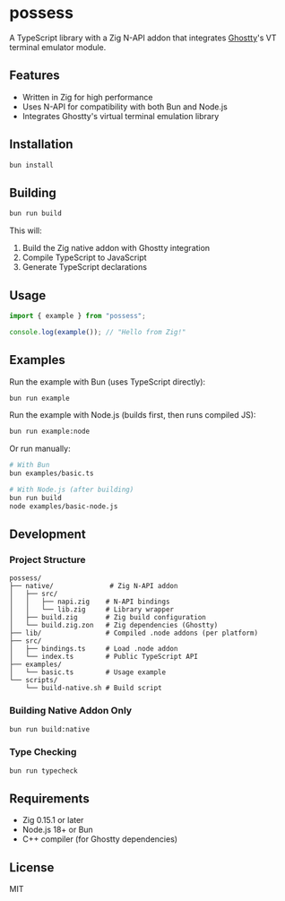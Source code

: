 # possess

A TypeScript library with a Zig N-API addon that integrates [Ghostty](https://github.com/ghostty-org/ghostty)'s VT terminal emulator module.

## Features

- Written in Zig for high performance
- Uses N-API for compatibility with both Bun and Node.js
- Integrates Ghostty's virtual terminal emulation library

## Installation

```bash
bun install
```

## Building

```bash
bun run build
```

This will:
1. Build the Zig native addon with Ghostty integration
2. Compile TypeScript to JavaScript
3. Generate TypeScript declarations

## Usage

```typescript
import { example } from "possess";

console.log(example()); // "Hello from Zig!"
```

## Examples

Run the example with Bun (uses TypeScript directly):
```bash
bun run example
```

Run the example with Node.js (builds first, then runs compiled JS):
```bash
bun run example:node
```

Or run manually:
```bash
# With Bun
bun examples/basic.ts

# With Node.js (after building)
bun run build
node examples/basic-node.js
```

## Development

### Project Structure

```
possess/
├── native/              # Zig N-API addon
│   ├── src/
│   │   ├── napi.zig    # N-API bindings
│   │   └── lib.zig     # Library wrapper
│   ├── build.zig       # Zig build configuration
│   └── build.zig.zon   # Zig dependencies (Ghostty)
├── lib/                # Compiled .node addons (per platform)
├── src/
│   ├── bindings.ts     # Load .node addon
│   └── index.ts        # Public TypeScript API
├── examples/
│   └── basic.ts        # Usage example
└── scripts/
    └── build-native.sh # Build script
```

### Building Native Addon Only

```bash
bun run build:native
```

### Type Checking

```bash
bun run typecheck
```

## Requirements

- Zig 0.15.1 or later
- Node.js 18+ or Bun
- C++ compiler (for Ghostty dependencies)

## License

MIT
